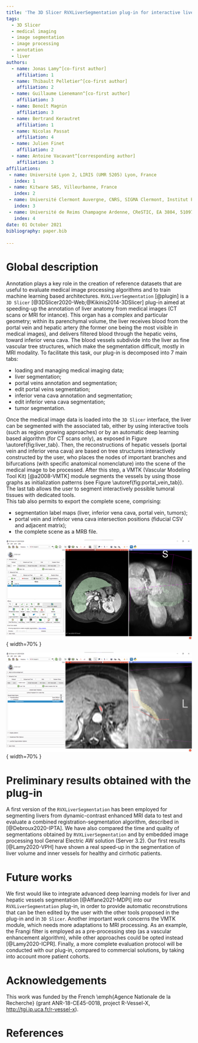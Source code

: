 ```yaml
---
title: 'The 3D Slicer RVXLiverSegmentation plug-in for interactive liver anatomy reconstruction from medical images'
tags:
  - 3D Slicer
  - medical imaging
  - image segmentation
  - image processing
  - annotation
  - liver
authors:
  - name: Jonas Lamy^[co-first author] 
    affiliation: 1 
  - name: Thibault Pelletier^[co-first author] 
    affiliation: 2
  - name: Guillaume Lienemann^[co-first author]
    affiliation: 3
  - name: Benoît Magnin
    affiliation: 3
  - name: Bertrand Kerautret
    affiliation: 1
  - name: Nicolas Passat
    affiliation: 4
  - name: Julien Finet
    affiliation: 2
  - name: Antoine Vacavant^[corresponding author]
    affiliation: 3
affiliations:
 - name: Université Lyon 2, LIRIS (UMR 5205) Lyon, France
   index: 1
 - name: Kitware SAS, Villeurbanne, France
   index: 2
 - name: Université Clermont Auvergne, CNRS, SIGMA Clermont, Institut Pascal, F-63000, Clermont-Ferrand, France
   index: 3
 - name: Université de Reims Champagne Ardenne, CReSTIC, EA 3804, 51097 Reims, France
   index: 4
date: 01 October 2021
bibliography: paper.bib

---
```


# Global description 

Annotation plays a key role in the creation of reference datasets that are useful to evaluate medical image processing algorithms and to train machine learning based architectures. `RVXLiverSegmentation` [@plugin] is a `3D Slicer` [@3DSlicer2020-Web;@Kikinis2014-3DSlicer] plug-in aimed at speeding-up the annotation of liver anatomy from medical images (CT scans or MRI for intance). This organ has a complex and particular geometry; within its parenchymal volume, the liver receives blood from the portal vein and hepatic artery (the former one being the most visible in medical images), and delivers filtered blood through the hepatic veins, toward inferior vena cava. The blood vessels subdivide into the liver as fine vascular tree structures, which make the segmentation difficult, mostly in MRI modality. To facilitate this task, our plug-in is decomposed into 7 main tabs:

* loading and managing medical imaging data;
* liver segmentation;
* portal veins annotation and segmentation;
* edit portal veins segmentation;
* inferior vena cava annotation and segmentation;
* edit inferior vena cava segmentation;
* tumor segmentation. 

Once the medical image data is loaded into the `3D Slicer` interface, the liver can be segmented with the associated tab, either by using interactive tools (such as region growing approaches) or by an automatic deep learning based algorithm (for CT scans only), as exposed in Figure \autoref{fig:liver_tab}. 
Then, the reconstructions of hepatic vessels (portal vein and inferior vena cava) are based on tree structures interactively constructed by the user, who places the nodes of important branches and bifurcations (with specific anatomical nomenclature) into the scene of the medical image to be processed. After this step, a VMTK (Vascular Modeling Tool Kit) [@a2008-VMTK] module segments the vessels by using those graphs as initialization patterns (see Figure \autoref{fig:portal_vein_tab}). The last tab allows the user to segment interactively possible tumoral tissues with dedicated tools.  
This tab also permits to export the complete scene, comprising:

* segmentation label maps (liver, inferior vena cava, portal vein, tumors);
* portal vein and inferior vena cava intersection positions (fiducial CSV and adjacent matrix);
* the complete scene as a MRB file. 

![Liver segmentation tab.\label{fig:liver_lab}](liver_tab.png){ width=70% }

![Tab for portal vein annotation and segmentation.\label{fig:portal_vein_tab}](portal_vein_tab.png){ width=70% }

# Preliminary results obtained with the plug-in

A first version of the `RVXLiverSegmentation` has been employed for segmenting livers from dynamic-contrast enhanced MRI data to test and evaluate a combined registration-segmentation algorithm, described in [@Debroux2020-IPTA]. We have also compared the time and quality of segmentations obtained by `RVXLiverSegmentation` and by embedded image processing tool General Electric AW  solution (Server 3.2). Our first results [@Lamy2020-VPH] have shown a real speed-up in the segmentation of liver volume and inner vessels for healthy and cirrhotic patients. 

# Future works

We first would like to integrate advanced deep learning models for liver and hepatic vessels segmentation [@Affane2021-MDPI] into our `RVXLiverSegmentation` plug-in, in order to provide automatic reconstrutions that can be then edited by the user with the other tools proposed in the plug-in and in `3D Slicer`. Another important work concerns the VMTK module, which needs more adaptations to MRI processing. As an example, the Frangi filter is employed as a pre-processing step (as a vascular enhancement algorithm), while other approaches could be opted instead [@Lamy2020-ICPR]. Finally, a more complete evaluation protocol will be conducted with our plug-in, compared to commercial solutions, by taking into account more patient cohorts.  

# Acknowledgements

This work was funded by the French \emph{Agence Nationale de la Recherche} (grant ANR-18-CE45-0018, project R-Vessel-X, http://tgi.ip.uca.fr/r-vessel-x). 

# References